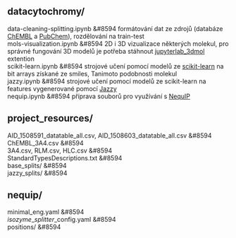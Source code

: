 ## datacytochromy/
data-cleaning-splitting.ipynb &#8594 formátování dat ze zdrojů (databáze [ChEMBL](https://www.ebi.ac.uk/chembl/) a [PubChem](https://pubchem.ncbi.nlm.nih.gov/)), rozdělování na train-test\
mols-visualization.ipynb &#8594 2D i 3D vizualizace některých molekul, pro správné fungování 3D modelů je potřeba stáhnout [jupyterlab_3dmol](https://github.com/3dmol/jupyterlab_3Dmol) extention\
scikit-learn.ipynb &#8594 strojové učení pomocí modelů ze [scikit-learn](https://scikit-learn.org/stable/) na bit arrays získané ze smiles, Tanimoto podobnosti molekul\
jazzy.ipynb &#8594 strojové učení pomocí modelů ze scikit-learn na features vygenerované pomocí [Jazzy](https://github.com/AstraZeneca/jazzy)\
nequip.ipynb &#8594 příprava souborů pro využívání s [NequIP](https://github.com/mir-group/nequip)

## project_resources/
AID_1508591_datatable_all.csv, AID_1508603_datatable_all.csv &#8594 \
ChEMBL_3A4.csv &#8594 \
3A4.csv, RLM.csv, HLC.csv &#8594 \
StandardTypesDescriptions.txt &#8594 \
base_splits/ &#8594 \
jazzy_splits/ &#8594 

## nequip/
minimal_eng.yaml &#8594 \
*isozyme*_*splitter*_config.yaml &#8594 \
positions/ &#8594 
